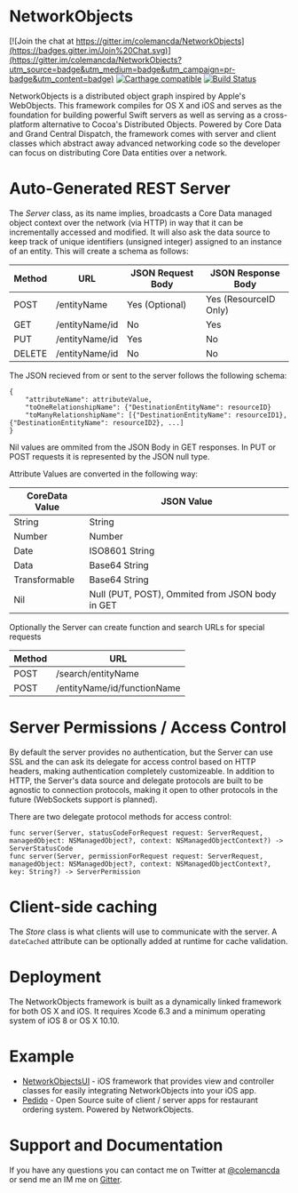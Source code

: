 NetworkObjects 
==============

[![Join the chat at https://gitter.im/colemancda/NetworkObjects](https://badges.gitter.im/Join%20Chat.svg)](https://gitter.im/colemancda/NetworkObjects?utm_source=badge&utm_medium=badge&utm_campaign=pr-badge&utm_content=badge) [![Carthage compatible](https://img.shields.io/badge/Carthage-compatible-4BC51D.svg?style=flat)](https://github.com/Carthage/Carthage)
[![Build Status](https://travis-ci.org/colemancda/NetworkObjects.svg?branch=develop)](https://travis-ci.org/colemancda/NetworkObjects)

NetworkObjects is a distributed object graph inspired by Apple's WebObjects. This framework compiles for OS X and iOS and serves as the foundation for building powerful Swift servers as well as serving as a cross-platform alternative to Cocoa's Distributed Objects. Powered by Core Data and Grand Central Dispatch, the framework comes with server and client classes which abstract away advanced networking code so the developer can focus on distributing Core Data entities over a network.

# Auto-Generated REST Server

The *Server* class, as its name implies, broadcasts a Core Data managed object context over the network (via HTTP) in way that it can be incrementally accessed and modified. It will also ask the data source to keep track of unique identifiers (unsigned integer) assigned to an instance of an entity. This will create a schema as follows:

|Method  |URL				|JSON Request Body|JSON Response Body   |
|--------|------------------|-----------------|---------------------|
|POST    |/entityName		|Yes (Optional)   |Yes (ResourceID Only)|
|GET     |/entityName/id	|No               |Yes                  |
|PUT     |/entityName/id	|Yes              |No                   |
|DELETE  |/entityName/id	|No               |No                   |

The JSON recieved from or sent to the server follows the following schema:

```
{
    "attributeName": attributeValue,
    "toOneRelationshipName": {"DestinationEntityName": resourceID}
    "toManyRelationshipName": [{"DestinationEntityName": resourceID1}, {"DestinationEntityName": resourceID2}, ...]
}
```

Nil values are ommited from the JSON Body in GET responses. In PUT or POST requests it is represented by the JSON null type.

Attribute Values are converted in the following way:

|CoreData Value|JSON Value    |
|--------------|--------------|
|String        |String        |
|Number        |Number        |
|Date          |ISO8601 String|
|Data          |Base64 String |
|Transformable |Base64 String |
|Nil           |Null (PUT, POST), Ommited from JSON body in GET|

Optionally the Server can create function and search URLs for special requests

|Method  |URL				 									|
|--------|----------------------------|
|POST    |/search/entityName					|
|POST    |/entityName/id/functionName	|

# Server Permissions / Access Control

By default the server provides no authentication, but the Server can use SSL and the can ask its delegate for access control based on HTTP headers, making authentication completely customizeable. In addition to HTTP, the Server's data source and delegate protocols are built to be agnostic to connection protocols, making it open to other protocols in the future (WebSockets support is planned).

There are two delegate protocol methods for access control:

    func server(Server, statusCodeForRequest request: ServerRequest, managedObject: NSManagedObject?, context: NSManagedObjectContext?) -> ServerStatusCode
    func server(Server, permissionForRequest request: ServerRequest, managedObject: NSManagedObject?, context: NSManagedObjectContext?, key: String?) -> ServerPermission

# Client-side caching

The *Store* class is what clients will use to communicate with the server. A ```dateCached``` attribute can be optionally added at runtime for cache validation.

# Deployment

The NetworkObjects framework is built as a dynamically linked framework for both OS X and iOS. It requires Xcode 6.3 and a minimum operating system of iOS 8 or OS X 10.10.

# Example

- [NetworkObjectsUI](https://github.com/colemancda/NetworkObjectsUI) - iOS framework that provides view and controller classes for easily integrating NetworkObjects into your iOS app.
- [Pedido](https://github.com/colemancda/Pedido) - Open Source suite of client / server apps for restaurant ordering system. Powered by NetworkObjects.

# Support and Documentation

If you have any questions you can contact me on Twitter at [@colemancda](https://twitter.com/colemancda) or send me an IM me on [Gitter](https://gitter.im/colemancda/NetworkObjects?utm_source=badge&utm_medium=badge&utm_campaign=pr-badge&utm_content=badge).

